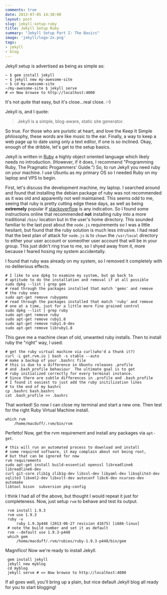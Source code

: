 ```yaml
---
comments: true
date: 2013-07-05 14:30:00
layout: post
slug: jekyll-setup-ruby
title: Jekyll Setup Ruby
summary: "Jekyll Setup Part I: The Basics"
image: 'jekyll/logo-2x.png'
tags:
- jekyll 
- blog
---
```


Jekyll setup is advertised as being as simple as:

    ~ $ gem install jekyll
    ~ $ jekyll new my-awesome-site
    ~ $ cd my-awesome-site
    ~/my-awesome-site $ jekyll serve
    # => Now browse to http://localhost:4000

It's not *quite* that easy, but it's close...real close. :-)

Jekyll is, and I quote:

>  Jekyll is a simple, blog-aware, static site generator.

So true.  For those who are puristic at heart, and love the Keep It Simple
philosophy, these words are like music to the ear.  Finally, a way to keep
a web page up to date using only a text editor, if one is so inclined.  Okay,
enough of the dribble, let's get to the setup basics.

Jekyll is written in [Ruby](http://www.ruby.com) a highly object oriented
language which likely needs no introduction.  (However, if it does, I recommend
"Programming Ruby, The Pragmatic Progammers' Guide.")  So, to run Jekyll you need ruby on your machine.  I use Ubuntu as my primary OS so I needed Ruby on my
laptop and VPS to begin.

First, let's discuss the development machine, my laptop.  I searched around
and found that installing the debian package of ruby was not recommended as it
was old and apparently not well maintained.  This seems odd to me, seeing that
ruby is pretty cutting edge these days, as well as being **extremely** popular
if [stackoverflow](http://www.stackoverflow.com) is any indication.  So I found
some instructions online that recommended **not** installing ruby into a more
traditional `/bin/` location but in the user's home directory.  This sounded
familiar to the last post about the `node.js` requirements so I was a little
hesitant, but found that the ruby solution is much less intrusive.  I had
read that the best plan of attack for `node.js` is to `chown` the `/usr/local`
directory to either your user account or someother user account that will
be in your group.  This just didn't ring true to me, so I shyed away from it,
more because I feared hosing my system accidentally.

I found that ruby was already on my system, so I removed it completely with
no deliterious effects.

    # I like to use dpkg to examine my system, but go back to
    # aptitude to do the installation and removal if at all possible
    sudo dpkg --list | grep gem
    # read through the packages installed that match 'gems' and remove
    # the ruby ones
    sudo apt-get remove rubygems
    # read through the packages installed that match 'ruby' and remove
    # one at a time, just for a little more fine grained control
    sudo dpkg --list | grep ruby
    sudo apt-get remove ruby
    sudo apt-get remove ruby1.8
    sudo apt-get remove ruby1.8-dev
    sudo apt-get remove libruby1.8

This gave me a machine clean of old, unwanted ruby installs.  Then to install
ruby the "right" way, I used:

    # get the ruby virtual machine via curl(who'd a thunk it?)
    curl -L get.rvm.io | bash -s stable --auto
    # make a backup of your .bashrc file
    # this is due to a difference in Ubuntu releases .profile
    # and .bash_profile behaviour  The ultimate goal is to get
    # ruby initialized correctly for every terminal instance.
    # Since there are subtle differences in .profile and .bash_profile
    # I found it easiest to just add the ruby initilization lines
    # to the end of my bashrc
    cp .bashrc bash.bashrc
    cat .bash_profile >> .bashrc

That worked!  So now I can close my terminal and start a new one.  Then test
for the right Ruby Virtual Machine install.

    which rvm
        /home/macduff/.rvm/bin/rvm

Perfetto!  Now, get the rvm requirement and install any packages via `apt-get`.

    # this will run an automated process to download and install
    # some required software, it may complain about not being root,
    # but that can be ignored for now
    rvm requirements
    sudo apt-get install build-essential openssl libreadline6 libreadline6-dev
    curl git-core zlib1g zlib1g-dev libssl-dev libyaml-dev libsqlite3-dev
    sqlite3 libxml2-dev libxslt-dev autoconf libc6-dev ncurses-dev automake
    libtool bison  subversion pkg-config

I think I had all of the above, but thought I would repeat it just for
completeness.  Now, just setup `rvm` to behave and test its output.

     rvm install 1.9.3
     rvm use 1.9.3
     ruby -v
         ruby 1.9.3p448 (2013-06-27 revision 41675) [i686-linux]
     # note the build number and set it as default
     rvm --default use 1.9.3-p448
     which gem
         /home/macduff/.rvm/rubies/ruby-1.9.3-p448/bin/gem

Magnifico!  Now we're ready to install Jekyll.

     gem install jekyll
     jekyll new myblog
     cd myblog
     jekyll serve # => Now browse to http://localhost:4000

If all goes well, you'll bring up a plain, but nice default Jekyll blog
all ready for you to start blogging!

